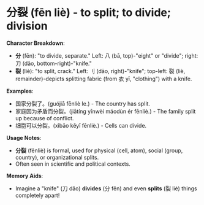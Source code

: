 # **分裂 (fēn liè) - to split; to divide; division**

**Character Breakdown**:  
- **分** (fēn): "to divide, separate." Left: 八 (bā, top)-"eight" or "divide"; right: 刀 (dāo, bottom-right)-"knife."  
- **裂** (liè): "to split, crack." Left: 刂 (dāo, right)-"knife"; top-left: 裂 (liè, remainder)-depicts splitting fabric (from 衣 yī, "clothing") with a knife.

**Examples**:  
- 国家分裂了。(guójiā fēnliè le.) - The country has split.  
- 家庭因为矛盾而分裂。(jiātíng yīnwèi máodùn ér fēnliè.) - The family split up because of conflict.  
- 细胞可以分裂。(xìbāo kěyǐ fēnliè.) - Cells can divide.

**Usage Notes**:  
- **分裂** (fēnliè) is formal, used for physical (cell, atom), social (group, country), or organizational splits.  
- Often seen in scientific and political contexts.

**Memory Aids**:  
- Imagine a "knife" (刀 dāo) **divides** (分 fēn) and even **splits** (裂 liè) things completely apart!
